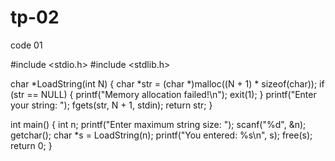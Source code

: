 # tp-02
code 01

#include <stdio.h>
#include <stdlib.h>

char *LoadString(int N) {
    char *str = (char *)malloc((N + 1) * sizeof(char));
    if (str == NULL) {
        printf("Memory allocation failed!\n");
        exit(1);
    }
    printf("Enter your string: ");
    fgets(str, N + 1, stdin);
    return str;
}

int main() {
    int n;
    printf("Enter maximum string size: ");
    scanf("%d", &n);
    getchar();
    char *s = LoadString(n);
    printf("You entered: %s\n", s);
    free(s);
    return 0;
}
